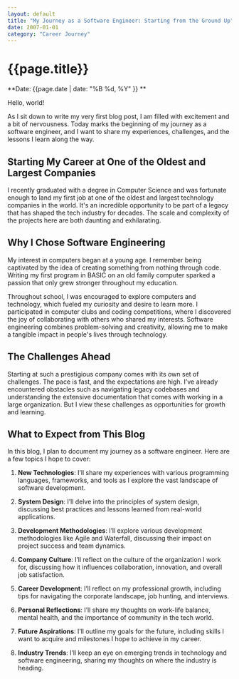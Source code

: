 ```yaml
---
layout: default
title: "My Journey as a Software Engineer: Starting from the Ground Up"
date: 2007-01-01
category: "Career Journey"
---
```



# {{page.title}}

**Date: {{page.date | date: "%B %d, %Y" }} **

Hello, world!

As I sit down to write my very first blog post, I am filled with excitement and a bit of nervousness. Today marks the beginning of my journey as a software engineer, and I want to share my experiences, challenges, and the lessons I learn along the way.

## Starting My Career at One of the Oldest and Largest Companies

I recently graduated with a degree in Computer Science and was fortunate enough to land my first job at one of the oldest and largest technology companies in the world. It's an incredible opportunity to be part of a legacy that has shaped the tech industry for decades. The scale and complexity of the projects here are both daunting and exhilarating.

## Why I Chose Software Engineering

My interest in computers began at a young age. I remember being captivated by the idea of creating something from nothing through code. Writing my first program in BASIC on an old family computer sparked a passion that only grew stronger throughout my education. 

Throughout school, I was encouraged to explore computers and technology, which fueled my curiosity and desire to learn more. I participated in computer clubs and coding competitions, where I discovered the joy of collaborating with others who shared my interests. Software engineering combines problem-solving and creativity, allowing me to make a tangible impact in people's lives through technology.

## The Challenges Ahead

Starting at such a prestigious company comes with its own set of challenges. The pace is fast, and the expectations are high. I’ve already encountered obstacles such as navigating legacy codebases and understanding the extensive documentation that comes with working in a large organization. But I view these challenges as opportunities for growth and learning.

## What to Expect from This Blog

In this blog, I plan to document my journey as a software engineer. Here are a few topics I hope to cover:

1. **New Technologies**: I’ll share my experiences with various programming languages, frameworks, and tools as I explore the vast landscape of software development.

2. **System Design**: I’ll delve into the principles of system design, discussing best practices and lessons learned from real-world applications.

3. **Development Methodologies**: I’ll explore various development methodologies like Agile and Waterfall, discussing their impact on project success and team dynamics.

4. **Company Culture**: I’ll reflect on the culture of the organization I work for, discussing how it influences collaboration, innovation, and overall job satisfaction.

5. **Career Development**: I’ll reflect on my professional growth, including tips for navigating the corporate landscape, job hunting, and interviews.

6. **Personal Reflections**: I’ll share my thoughts on work-life balance, mental health, and the importance of community in the tech world.

7. **Future Aspirations**: I’ll outline my goals for the future, including skills I want to acquire and milestones I hope to achieve in my career.

8. **Industry Trends**: I’ll keep an eye on emerging trends in technology and software engineering, sharing my thoughts on where the industry is heading.
